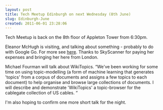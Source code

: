 ```yaml
---
layout: post
title: Tech Meetup Edinburgh on next Wednesday (8th June)
slug: Edinburgh-June
created: 2011-06-01 23:28:06
---
```


<p>Tech Meetup is back on the 8th floor of Appleton Tower from 6:30pm. </p>

<p>Eleanor McHugh is visiting, and talking about something - probably to do with Google Go. For more see <a href="http://techmeetuptalks.posterous.com/suggestions-for-20-minutes-of-hacker-baffleme">here</a>. Thanks to SkyScanner for paying her expenses and bringing her here  from London. </P>

<p>Michael Fourman will talk about WikiTopics. “We've been working for  some time on using topic-modelling (a form of machine learning that  generates 'topics' from a corpus of documents and assigns a few topics  to each document) to help organise and browse large collections of
documents. I will describe and demonstrate 'WikiTopics' a topic-browser for the cablegate collection of US cables. “ </p>


<p>I'm also hoping to confirm one more short talk for the night. </p>


